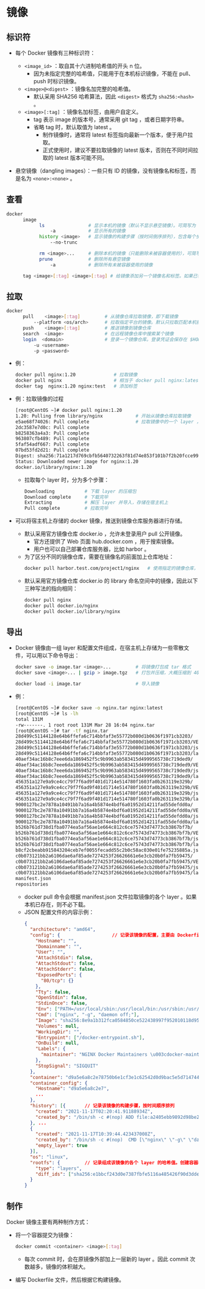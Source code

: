 # 镜像

## 标识符

- 每个 Docker 镜像有三种标识符：
  - `<image_id>` ：取自其十六进制哈希值的开头 n 位。
    - 因为未指定完整的哈希值，只能用于在本机标识镜像，不能在 pull、push 时标识镜像。
  - `<image>@<digest>` ：镜像名加完整的哈希值。
    - 默认采用 SHA256 哈希算法，因此 `<digest>` 格式为 `sha256:<hash>` 。
  - `<image>[:tag]` ：镜像名加标签，由用户自定义。
    - tag 表示 image 的版本号，通常采用 git tag ，或者日期字符串。
    - 省略 tag 时，默认取值为 latest 。
      - 制作镜像时，通常将 latest 标签指向最新一个版本，便于用户拉取。
      - 正式使用时，建议不要拉取镜像的 latest 版本，否则在不同时间拉取的 latest 版本可能不同。

- 悬空镜像（dangling images）：一些只有 ID 的镜像，没有镜像名和标签，而是名为 `<none>:<none>` 。

## 查看

```sh
docker
      image
            ls                # 显示本机的镜像（默认不显示悬空镜像）。可简写为 docker images 命令
                -a            # 显示所有的镜像
            history <image>   # 显示镜像的构建步骤（按时间倒序排列），包含每个步骤增加的 layer 大小
                --no-trunc

            rm <image>...     # 删除本机的镜像（只能删除未被容器使用的），可简写为 docker rmi 命令
            prune             # 删除所有悬空镜像
                -a            # 删除所有未被容器使用的镜像

      tag <image>[:tag] <image>[:tag] # 给镜像添加另一个镜像名和标签。如果已有镜像占用目标标签，则将其标签改为 <none>
```

## 拉取

```sh
docker
      pull    <image>[:tag]         # 从镜像仓库拉取镜像，即下载镜像
          --platform <os/arch>      # 拉取指定平台的镜像。默认只拉取匹配本机操作系统的镜像
      push    <image>[:tag]         # 推送镜像到镜像仓库
      search  <image>               # 在远程镜像仓库中搜索某个镜像
      login  <domain>               # 登录一个镜像仓库。登录凭证会保存在 $HOME/.docker/config.json 中
          -u <username>
          -p <password>
```
- 例：
  ```sh
  docker pull nginx:1.20              # 拉取镜像
  docker pull nginx                   # 相当于 docker pull nginx:latest
  docker tag  nginx:1.20 nginx:test   # 添加标签
  ```
- 例：拉取镜像的过程
  ```sh
  [root@CentOS ~]# docker pull nginx:1.20
  1.20: Pulling from library/nginx            # 开始从镜像仓库拉取镜像
  e5ae68f74026: Pull complete                 # 拉取镜像中的一个 layer ，如果本机已存在则不会拉取
  2dc3587e7d0c: Pull complete
  b8258363a4a3: Pull complete
  963807cfb489: Pull complete
  5faf54adf667: Pull complete
  07bd53fd2d21: Pull complete
  Digest: sha256:71a1217d769cbfb5640732263f81d74e853f101b7f2b20fcce991a22e68adbc7   # 检验整个镜像的哈希值
  Status: Downloaded newer image for nginx:1.20
  docker.io/library/nginx:1.20
  ```
  - 拉取每个 layer 时，分为多个步骤：
    ```sh
    Downloading           # 下载 layer 的压缩包
    Download complete     # 下载完毕
    Extracting            # 解压 layer 并导入，存储在宿主机上
    Pull complete         # 拉取完毕
    ```

- 可以将宿主机上存储的 docker 镜像，推送到镜像仓库服务器进行存储。
  - 默认采用官方镜像仓库 docker.io ，允许未登录用户 pull 公开镜像。
    - 官方还提供了 Web 页面 hub.docker.com ，用于搜索镜像。
    - 用户也可以自己部署仓库服务器，比如 harbor 。
  - 为了区分不同的镜像仓库，需要在镜像名的前面加上仓库地址：
    ```sh
    docker pull harbor.test.com/project1/nginx   # 使用指定的镜像仓库，格式为 <仓库域名>/<命名空间>/<镜像名>
    ```
  - 默认采用官方镜像仓库 docker.io 的 library 命名空间中的镜像，因此以下三种写法的指向相同：
    ```sh
    docker pull nginx
    docker pull docker.io/nginx
    docker pull docker.io/library/nginx
    ```

## 导出

- Docker 镜像由一组 layer 和配置文件组成，在宿主机上存储为一些零散文件，可以用以下命令导出：
  ```sh
  docker save -o image.tar <image>...         # 将镜像打包成 tar 格式
  docker save <image>... | gzip > image.tgz   # 打包并压缩，大概压缩到 40% 大小

  docker load -i image.tar                    # 导入镜像
  ```
- 例：
  ```sh
  [root@CentOS ~]# docker save -o nginx.tar nginx:latest
  [root@CentOS ~]# ls -lh
  total 131M
  -rw-------. 1 root root 131M Mar 28 16:04 nginx.tar
  [root@CentOS ~]# tar -tf nginx.tar
  28d499c51144128e64b6ffefa6c714bbfaf3e55772b080d1b0636f1971cb3203/           # 每个目录对应一层 layer 。目录名是此时导出文件的哈希值，并不等于 layer.tar 的哈希值
  28d499c51144128e64b6ffefa6c714bbfaf3e55772b080d1b0636f1971cb3203/VERSION    # 该 layer 的格式规范，目前为 1.0
  28d499c51144128e64b6ffefa6c714bbfaf3e55772b080d1b0636f1971cb3203/json       # 该 layer 的配置文件，记录了其 id、父级 layer 的 id、构建时的 container_config
  28d499c51144128e64b6ffefa6c714bbfaf3e55772b080d1b0636f1971cb3203/layer.tar  # 该 layer 包含的所有文件
  40aef34ac16b8c7eee6da1869452f5c9b9963ab583415d4999565738c719ded9/
  40aef34ac16b8c7eee6da1869452f5c9b9963ab583415d4999565738c719ded9/VERSION
  40aef34ac16b8c7eee6da1869452f5c9b9963ab583415d4999565738c719ded9/json
  40aef34ac16b8c7eee6da1869452f5c9b9963ab583415d4999565738c719ded9/layer.tar
  456351a127e9a9ce4cc79f7f6ad9f401d1714e514780f1603fa0b263119e329b/
  456351a127e9a9ce4cc79f7f6ad9f401d1714e514780f1603fa0b263119e329b/VERSION
  456351a127e9a9ce4cc79f7f6ad9f401d1714e514780f1603fa0b263119e329b/json
  456351a127e9a9ce4cc79f7f6ad9f401d1714e514780f1603fa0b263119e329b/layer.tar
  9000127bc2e7878a10491bb7a16a4b5874e4bdf6a01952d14211fad55defdd0a/
  9000127bc2e7878a10491bb7a16a4b5874e4bdf6a01952d14211fad55defdd0a/VERSION
  9000127bc2e7878a10491bb7a16a4b5874e4bdf6a01952d14211fad55defdd0a/json
  9000127bc2e7878a10491bb7a16a4b5874e4bdf6a01952d14211fad55defdd0a/layer.tar
  b526b761d738d1fba0774ea5af56ae1e664c812c6ce75743d74773cb3867bf7b/
  b526b761d738d1fba0774ea5af56ae1e664c812c6ce75743d74773cb3867bf7b/VERSION
  b526b761d738d1fba0774ea5af56ae1e664c812c6ce75743d74773cb3867bf7b/json
  b526b761d738d1fba0774ea5af56ae1e664c812c6ce75743d74773cb3867bf7b/layer.tar
  b8cf2cbeabb915843204ceb7ef0055fecadd55c2b0c58ac030e01fe75235885a.json       # 一个以镜像哈希值为名的 JSON 文件，记录该镜像的详细配置
  c0b073121bb2a6106dae6af85ade7274253f26626661e6e3cb20b0fa7fb59475/
  c0b073121bb2a6106dae6af85ade7274253f26626661e6e3cb20b0fa7fb59475/VERSION
  c0b073121bb2a6106dae6af85ade7274253f26626661e6e3cb20b0fa7fb59475/json
  c0b073121bb2a6106dae6af85ade7274253f26626661e6e3cb20b0fa7fb59475/layer.tar
  manifest.json                                                               # 镜像的内容清单，记录了镜像名、tag、JSON 配置文件的路径、各个 layer 的路径
  repositories
  ```
  - docker pull 命令会根据 manifest.json 文件拉取镜像的各个 layer 。如果本机已存在，则不必下载。
  - JSON 配置文件的内容示例：
    ```json
    {
      "architecture": "amd64",
      "config": {                   // 记录该镜像的配置，主要由 Dockerfile 决定
        "Hostname": "",
        "Domainname": "",
        "User": "",
        "AttachStdin": false,
        "AttachStdout": false,
        "AttachStderr": false,
        "ExposedPorts": {
          "80/tcp": {}
        },
        "Tty": false,
        "OpenStdin": false,
        "StdinOnce": false,
        "Env": ["PATH=/usr/local/sbin:/usr/local/bin:/usr/sbin:/usr/bin:/sbin:/bin", "NGINX_VERSION=1.20.2", "NJS_VERSION=0.7.0", "PKG_RELEASE=1~bullseye"],
        "Cmd": ["nginx", "-g", "daemon off;"],
        "Image": "sha256:8e9a1b312fca0584850ce522438997f952010118d95f408add7eed34b8a2462d",
        "Volumes": null,
        "WorkingDir": "",
        "Entrypoint": ["/docker-entrypoint.sh"],
        "OnBuild": null,
        "Labels": {
          "maintainer": "NGINX Docker Maintainers \u003cdocker-maint@nginx.com\u003e"
        },
        "StopSignal": "SIGQUIT"
      },
      "container": "d9a5e6a8c2e78750b6e1cf3e1c62542d0d9bac5e5d714744a652974b20b3f987",    // 记录构建镜像时的最后一个中间容器
      "container_config": {
        "Hostname": "d9a5e6a8c2e7",
        ...
      },
      "history": [{       // 记录该镜像的构建步骤，按时间顺序排列
        "created": "2021-11-17T02:20:41.91188934Z",
        "created_by": "/bin/sh -c #(nop) ADD file:a2405ebb9892d98be2eb585f6121864d12b3fd983ebf15e5f0b7486e106a79c6 in / "
      }, ...
      {
        "created": "2021-11-17T10:39:44.423437008Z",
        "created_by": "/bin/sh -c #(nop)  CMD [\"nginx\" \"-g\" \"daemon off;\"]",
        "empty_layer": true
      }],
      "os": "linux",
      "rootfs": {         // 记录组成该镜像的各个 layer 的哈希值。创建容器时需要按先后顺序载入这些 layer ，生成 RootFS 文件系统
        "type": "layers",
        "diff_ids": ["sha256:e1bbcf243d0e7387fbfe5116a485426f90d3ddeb0b1738dca4e3502b6743b325", "sha256:72e7342f59d8d99e69f1a39796e9023fee99f2b9c72bfe75cd7cc8c86b43c918", ...]
      }
    }
    ```

## 制作

Docker 镜像主要有两种制作方式：
- 将一个容器提交为镜像：
  ```sh
  docker commit <container> <image>[:tag]
  ```
  - 每次 commit 时，会在原镜像外部加上一层新的 layer 。因此 commit 次数越多，镜像的体积越大。

- 编写 Dockerfile 文件，然后根据它构建镜像。
